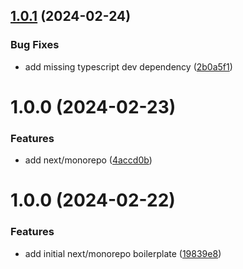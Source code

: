 ## [1.0.1](https://github.com/hyfer/boilerplates/compare/v1.0.0...v1.0.1) (2024-02-24)


### Bug Fixes

* add missing typescript dev dependency ([2b0a5f1](https://github.com/hyfer/boilerplates/commit/2b0a5f15cc305b5b3d3a6c7b1c1c1745de4f3c85))

# 1.0.0 (2024-02-23)


### Features

* add next/monorepo ([4accd0b](https://github.com/hyfer/boilerplates/commit/4accd0bf542f9fb0d7cf0522c283d12065673641))

# 1.0.0 (2024-02-22)


### Features

* add initial next/monorepo boilerplate ([19839e8](https://github.com/hyfer/boilerplates/commit/19839e812e747279a518bc650a8080211c84192f))
